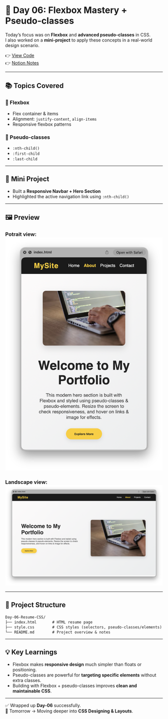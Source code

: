 # 🚀 Day 06: Flexbox Mastery + Pseudo-classes

Today’s focus was on **Flexbox** and **advanced pseudo-classes** in CSS.  
I also worked on a **mini-project** to apply these concepts in a real-world design scenario.  

👉 [View Code](./index.html)  
👉 [Notion Notes](https://www.notion.so/Day-06-Flexbox-Mastery-Pseudo-classes-27df1e5ce88680d79bfde66c098c33ad?source=copy_link)

---

## 📚 Topics Covered

### 🔹 Flexbox
- Flex container & items
- Alignment: `justify-content`, `align-items`
- Responsive flexbox patterns

### 🔹 Pseudo-classes
- `:nth-child()`
- `:first-child`
- `:last-child`

---

## 🎯 Mini Project
- Built a **Responsive Navbar + Hero Section**
- Highlighted the active navigation link using `:nth-child()`

---

## 🖼️ Preview
### Potrait view:<img src='https://github.com/guriii3108/100-days-of-webdev/blob/main/Day-06/potraitView.png?raw=true alt="Day-06 Snapshot" width="600'>

### Landscape view:<img src='https://github.com/guriii3108/100-days-of-webdev/blob/main/Day-06/landscapeView.png?raw=true alt="Day-06 Snapshot" width="600'>
---

## 📂 Project Structure
```
Day-06-Resume-CSS/
├── index.html       # HTML resume page
├── style.css        # CSS styles (selectors, pseudo-classes/elements)
└── README.md        # Project overview & notes
```

---

## 💡 Key Learnings
- Flexbox makes **responsive design** much simpler than floats or positioning.
- Pseudo-classes are powerful for **targeting specific elements** without extra classes.
- Building with Flexbox + pseudo-classes improves **clean and maintainable CSS**.

---

✅ Wrapped up **Day-06** successfully.  
📌 Tomorrow → Moving deeper into **CSS Designing & Layouts**.  